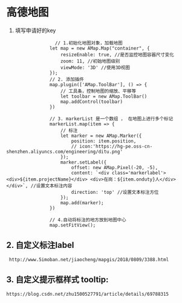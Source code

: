 #  高德地图


1.  填写申请好的key 

  <script type="text/javascript"
    src="https://webapi.amap.com/maps?v=1.4.15&key=b117541ac82fdc16a95f6a30cce83884"></script>



```
                  // 1.初始化地图对象，加载地图
                let map = new AMap.Map("container", {
                    resizeEnable: true, //是否监控地图容器尺寸变化
                    zoom: 11, //初始地图级别
                    viewMode: '3D' //使用3D视图
                });
                // 2. 添加插件
                map.plugin(['AMap.ToolBar'], () => {
                    // 工具条，控制地图的缩放、平移等
                    let toolbar = new AMap.ToolBar()
                    map.addControl(toolbar)
                })

                // 3. markerList 是一个数组 ， 在地图上进行多个标记
                markerList.map(item => {
                    // 标注
                    let marker = new AMap.Marker({
                        position: item.position,
                        // icon:'https://hg-pe.oss-cn-shenzhen.aliyuncs.com/engineering/ditu.png'
                    });
                    marker.setLabel({
                        offset: new AMap.Pixel(-20, -5),
                        content: `<div class='markerlabel'><div>${item.projectName}</div> <div>在岗：${item.onduty}人</div> </div>`, //设置文本标注内容
                        direction: 'top' //设置文本标注方位
                    });
                    map.add(marker);
                })

                // 4.自动将标注的地方放到地图中心
                map.setFitView();

```   

## 2.   自定义标注label 
    
     http://www.5imoban.net/jiaocheng/mapgis/2018/0809/3388.html


## 3. 自定义提示框样式 tooltip:

    https://blog.csdn.net/zhu1500527791/article/details/69788315

   

